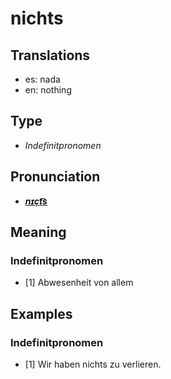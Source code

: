 # nichts
## Translations
- es: nada
- en: nothing
## Type
- _Indefinitpronomen_
## Pronunciation
- **_[nɪçt͡s](https://commons.wikimedia.org/wiki/File:De-nichts.ogg)_**
## Meaning
### Indefinitpronomen
- [1] Abwesenheit von allem
## Examples
### Indefinitpronomen
- [1] Wir haben nichts zu verlieren.
